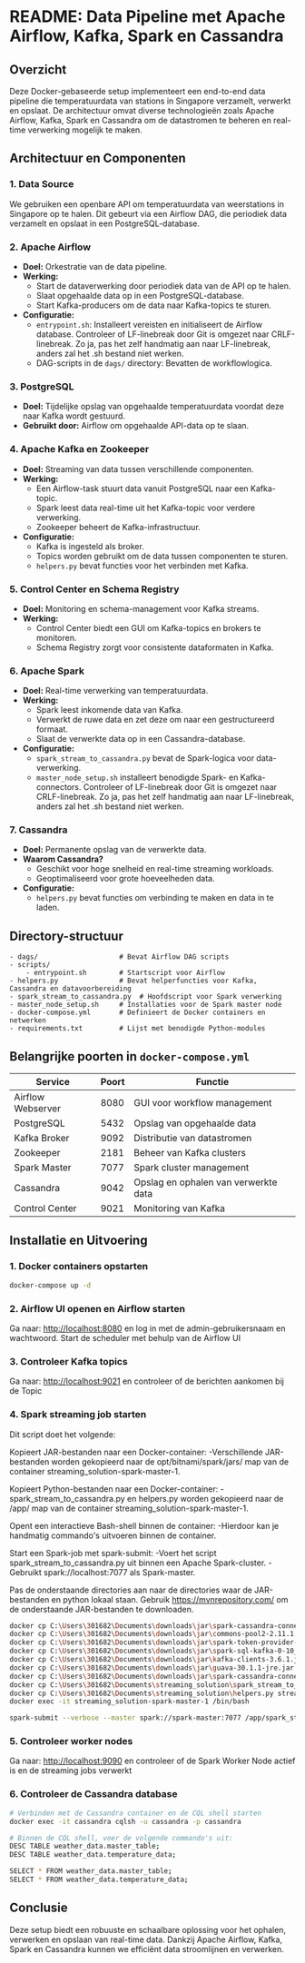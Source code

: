 # README: Data Pipeline met Apache Airflow, Kafka, Spark en Cassandra

## Overzicht
Deze Docker-gebaseerde setup implementeert een end-to-end data pipeline die temperatuurdata van stations in Singapore verzamelt, verwerkt en opslaat. De architectuur omvat diverse technologieën zoals Apache Airflow, Kafka, Spark en Cassandra om de datastromen te beheren en real-time verwerking mogelijk te maken.

## Architectuur en Componenten

### 1. **Data Source**
We gebruiken een openbare API om temperatuurdata van weerstations in Singapore op te halen. Dit gebeurt via een Airflow DAG, die periodiek data verzamelt en opslaat in een PostgreSQL-database.

### 2. **Apache Airflow**
- **Doel:** Orkestratie van de data pipeline.
- **Werking:**
  - Start de dataverwerking door periodiek data van de API op te halen.
  - Slaat opgehaalde data op in een PostgreSQL-database.
  - Start Kafka-producers om de data naar Kafka-topics te sturen.
- **Configuratie:**
  - `entrypoint.sh`: Installeert vereisten en initialiseert de Airflow database. Controleer of LF-linebreak door Git is omgezet naar CRLF-linebreak. Zo ja, pas het zelf handmatig aan naar LF-linebreak, anders zal het .sh bestand niet werken. 
  - DAG-scripts in de `dags/` directory: Bevatten de workflowlogica.

### 3. **PostgreSQL**
- **Doel:** Tijdelijke opslag van opgehaalde temperatuurdata voordat deze naar Kafka wordt gestuurd.
- **Gebruikt door:** Airflow om opgehaalde API-data op te slaan.

### 4. **Apache Kafka en Zookeeper**
- **Doel:** Streaming van data tussen verschillende componenten.
- **Werking:**
  - Een Airflow-task stuurt data vanuit PostgreSQL naar een Kafka-topic.
  - Spark leest data real-time uit het Kafka-topic voor verdere verwerking.
  - Zookeeper beheert de Kafka-infrastructuur.
- **Configuratie:**
  - Kafka is ingesteld als broker.
  - Topics worden gebruikt om de data tussen componenten te sturen.
  - `helpers.py` bevat functies voor het verbinden met Kafka.

### 5. **Control Center en Schema Registry**
- **Doel:** Monitoring en schema-management voor Kafka streams.
- **Werking:**
  - Control Center biedt een GUI om Kafka-topics en brokers te monitoren.
  - Schema Registry zorgt voor consistente dataformaten in Kafka.

### 6. **Apache Spark**
- **Doel:** Real-time verwerking van temperatuurdata.
- **Werking:**
  - Spark leest inkomende data van Kafka.
  - Verwerkt de ruwe data en zet deze om naar een gestructureerd formaat.
  - Slaat de verwerkte data op in een Cassandra-database.
- **Configuratie:**
  - `spark_stream_to_cassandra.py` bevat de Spark-logica voor data-verwerking.
  - `master_node_setup.sh` installeert benodigde Spark- en Kafka-connectors. Controleer of LF-linebreak door Git is omgezet naar CRLF-linebreak. Zo ja, pas het zelf handmatig aan naar LF-linebreak, anders zal het .sh bestand niet werken. 

### 7. **Cassandra**
- **Doel:** Permanente opslag van de verwerkte data.
- **Waarom Cassandra?**
  - Geschikt voor hoge snelheid en real-time streaming workloads.
  - Geoptimaliseerd voor grote hoeveelheden data.
- **Configuratie:**
  - `helpers.py` bevat functies om verbinding te maken en data in te laden.

## Directory-structuur
```
- dags/                    # Bevat Airflow DAG scripts
- scripts/
    - entrypoint.sh        # Startscript voor Airflow
- helpers.py               # Bevat helperfuncties voor Kafka, Cassandra en datavoorbereiding
- spark_stream_to_cassandra.py  # Hoofdscript voor Spark verwerking
- master_node_setup.sh     # Installaties voor de Spark master node
- docker-compose.yml       # Definieert de Docker containers en netwerken
- requirements.txt         # Lijst met benodigde Python-modules
```

## Belangrijke poorten in `docker-compose.yml`
| Service | Poort | Functie |
|---------|------|---------|
| Airflow Webserver | 8080 | GUI voor workflow management |
| PostgreSQL | 5432 | Opslag van opgehaalde data |
| Kafka Broker | 9092 | Distributie van datastromen |
| Zookeeper | 2181 | Beheer van Kafka clusters |
| Spark Master | 7077 | Spark cluster management |
| Cassandra | 9042 | Opslag en ophalen van verwerkte data |
| Control Center | 9021 | Monitoring van Kafka |

## Installatie en Uitvoering
### 1. **Docker containers opstarten**
```sh
docker-compose up -d
```
### 2. **Airflow UI openen en Airflow starten**
Ga naar: [http://localhost:8080](http://localhost:8080) en log in met de admin-gebruikersnaam en wachtwoord.
Start de scheduler met behulp van de Airflow UI

### 3. **Controleer Kafka topics**
Ga naar: [http://localhost:9021](http://localhost:9021) en controleer of de berichten aankomen bij de Topic

### 4. **Spark streaming job starten**
Dit script doet het volgende:

Kopieert JAR-bestanden naar een Docker-container:
-Verschillende JAR-bestanden worden gekopieerd naar de opt/bitnami/spark/jars/ map van de container streaming_solution-spark-master-1.

Kopieert Python-bestanden naar een Docker-container:
-spark_stream_to_cassandra.py en helpers.py worden gekopieerd naar de /app/ map van de container streaming_solution-spark-master-1.

Opent een interactieve Bash-shell binnen de container:
-Hierdoor kan je handmatig commando's uitvoeren binnen de container.

Start een Spark-job met spark-submit:
-Voert het script spark_stream_to_cassandra.py uit binnen een Apache Spark-cluster.
-Gebruikt spark://localhost:7077 als Spark-master.

Pas de onderstaande directories aan naar de directories waar de JAR-bestanden en python lokaal staan.
Gebruik https://mvnrepository.com/ om de onderstaande JAR-bestanden te downloaden.

```sh
docker cp C:\Users\301682\Documents\downloads\jar\spark-cassandra-connector_2.12-3.5.1.jar streaming_solution-spark-master-1:/opt/bitnami/spark/jars/ && \
docker cp C:\Users\301682\Documents\downloads\jar\commons-pool2-2.11.1.jar streaming_solution-spark-master-1:/opt/bitnami/spark/jars/ && \
docker cp C:\Users\301682\Documents\downloads\jar\spark-token-provider-kafka-0-10_2.12-3.4.1.jar streaming_solution-spark-master-1:/opt/bitnami/spark/jars/ && \
docker cp C:\Users\301682\Documents\downloads\jar\spark-sql-kafka-0-10_2.12-3.4.1.jar streaming_solution-spark-master-1:/opt/bitnami/spark/jars/ && \
docker cp C:\Users\301682\Documents\downloads\jar\kafka-clients-3.6.1.jar streaming_solution-spark-master-1:/opt/bitnami/spark/jars/ && \
docker cp C:\Users\301682\Documents\downloads\jar\guava-30.1.1-jre.jar streaming_solution-spark-master-1:/opt/bitnami/spark/jars/ && \
docker cp C:\Users\301682\Documents\downloads\jar\spark-cassandra-connector-assembly_2.12-3.5.1.jar streaming_solution-spark-master-1:/opt/bitnami/spark/jars/ && \
docker cp C:\Users\301682\Documents\streaming_solution\spark_stream_to_cassandra.py streaming_solution-spark-master-1:/app/ && \
docker cp C:\Users\301682\Documents\streaming_solution\helpers.py streaming_solution-spark-master-1:/app/ && \
docker exec -it streaming_solution-spark-master-1 /bin/bash 

spark-submit --verbose --master spark://spark-master:7077 /app/spark_stream_to_cassandra.py

```

### 5. **Controleer worker nodes**
Ga naar: [http://localhost:9090](http://localhost:9090) en controleer of de Spark Worker Node actief is en de streaming jobs verwerkt

### 6. **Controleer de Cassandra database**
```sh
# Verbinden met de Cassandra container en de CQL shell starten
docker exec -it cassandra cqlsh -u cassandra -p cassandra

# Binnen de CQL shell, voer de volgende commando's uit:
DESC TABLE weather_data.master_table;
DESC TABLE weather_data.temperature_data;

SELECT * FROM weather_data.master_table;
SELECT * FROM weather_data.temperature_data;

```
## Conclusie
Deze setup biedt een robuuste en schaalbare oplossing voor het ophalen, verwerken en opslaan van real-time data. Dankzij Apache Airflow, Kafka, Spark en Cassandra kunnen we efficiënt data stroomlijnen en verwerken.

